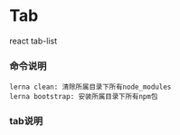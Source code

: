 # Tab
react tab-list

### 命令说明
```
lerna clean: 清除所属目录下所有node_modules
lerna bootstrap: 安装所属目录下所有npm包
```
### tab说明

